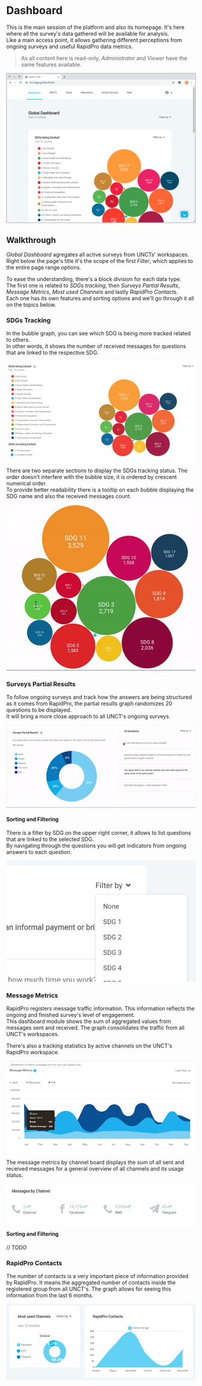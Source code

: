 # Dashboard

This is the main session of the platform and also its homepage. It's here where all the survey's data gathered will be available for analysis.  
Like a main access point, it allows gathering different perceptions from ongoing surveys and useful RapidPro data metrics.

> As all content here is read-only, *Administrator* and *Viewer* have the same features available.

![dashboardGHome](../../_images/dashboardGHome.png)

## Walkthrough

*Global Dashboard* agregates all active surveys from UNCTs' workspaces. Right below the page's title it's the scope of the first *Filter*, which applies to the entire page range options.

To ease the understanding, there's a block division for each data type.  
The first one is related to *SDGs tracking*, then *Surveys Partial Results*, *Message Metrics*, *Most used Channels* and lastly *RapidPro Contacts*.  
Each one has its own features and sorting options and we'll go through it all on the topics below.

### SDGs Tracking

In the bubble graph, you can see which SDG is being more tracked related to others.  
In other words, it shows the number of received messages for questions that are linked to the respective SDG.

![dashboardSdgTrack](../../_images/rtm-sdg-tracking-graph.png)

There are two separate sections to display the SDGs tracking status. The order doesn't interfere with the bubble size, it is ordered by crescent numerical order.  
To provide better readability there is a tooltip on each bubble displaying the SDG name and also the received messages count.

![dashboardSdgTooltip](../../_images/rtm_bubble_graph_tooltip_detail.gif)

### Surveys Partial Results

To follow ongoing surveys and track how the answers are being structured as it comes from RapidPro, the partial results graph randomizes 20 questions to be displayed.  
It will bring a more close approach to all UNCT's ongoing surveys.

![dashboardPartialResults](../../_images/rtm_surveys_partial_results_full.gif)

#### Sorting and Filtering

There is a filter by SDG on the upper right corner, it allows to list questions that are linked to the selected SDG.  
By navigating through the questions you will get indicators from ongoing answers to each question.

![dashboardPartialResultsSort](../../_images/rtm-filter-by-sdg.png)

### Message Metrics

RapidPro registers message traffic information. This information reflects the ongoing and finished survey's level of engagement.  
This dashboard module shows the sum of aggregated values from messages sent and received. The graph consolidates the traffic from all UNCT's workspaces.

There's also a tracking statistics by active channels on the UNCT's RapidPro workspace.

![dashboardMessageMetrics](../../_images/tracking-messages.png)

The message metrics by channel board displays the sum of all sent and received messages for a general overview of all channels and its usage status.

![dashboardMessageMetricsChannel](../../_images/channels.png)

#### Sorting and Filtering
// TODO

### RapidPro Contacts

The number of contacts is a very important piece of information provided by RapidPro. It means the aggregated number of contacts inside the registered group from all UNCT's. The graph allows for seeing this information from the last 6 months.

![dashboardGContacts](../../_images/rapidproGcharts.png)
